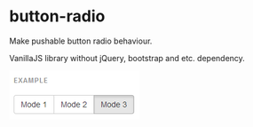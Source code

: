 button-radio
============

Make pushable button radio behaviour.

VanillaJS library without jQuery, bootstrap and etc. dependency.

![button-radio Example](/button-radio.png)